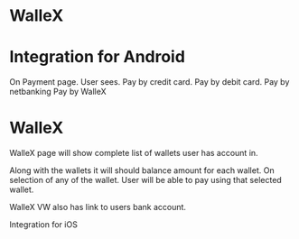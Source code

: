 # WalleX

# Integration for Android
On Payment page. 
User sees.
Pay by credit card.
Pay by debit card.
Pay by netbanking
Pay by WalleX

# WalleX

WalleX page will show complete list of wallets user has account in.

Along with the wallets it will should balance amount for each wallet.
On selection of any of the wallet. User will be able to pay using that selected wallet.

WalleX VW also has link to users bank account.





Integration for iOS

